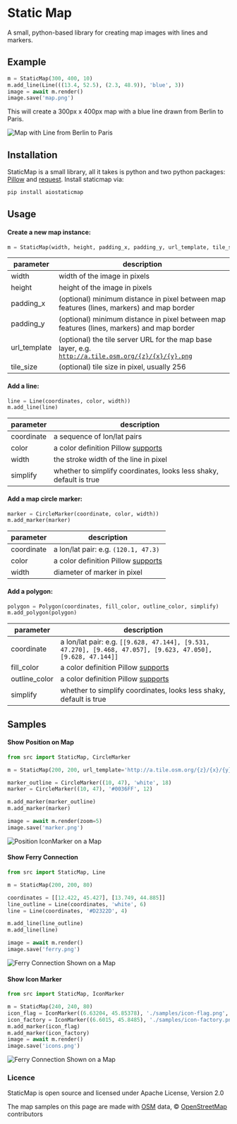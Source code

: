 # Static Map

A small, python-based library for creating map images with lines and markers.

## Example
```python
m = StaticMap(300, 400, 10)
m.add_line(Line(((13.4, 52.5), (2.3, 48.9)), 'blue', 3))
image = await m.render()
image.save('map.png')
```
This will create a 300px x 400px map with a blue line drawn from Berlin to Paris.

![Map with Line from Berlin to Paris](/samples/berlin_paris.png?raw=true)


## Installation
StaticMap is a small library, all it takes is python and two python packages: [Pillow](https://python-pillow.github.io/) and [request](http://www.python-requests.org/). Install staticmap via:

```bash
pip install aiostaticmap
```

## Usage
#### Create a new map instance:

```python
m = StaticMap(width, height, padding_x, padding_y, url_template, tile_size)
```

parameter           | description
------------------- | -------------
width               | width of the image in pixels
height              | height of the image in pixels
padding_x           | (optional) minimum distance in pixel between map features (lines, markers) and map border
padding_y           | (optional) minimum distance in pixel between map features (lines, markers) and map border
url_template        | (optional) the tile server URL for the map base layer, e.g. <code>http://a.tile.osm.org/{z}/{x}/{y}.png</code>
tile_size           | (optional) tile size in pixel, usually 256

#### Add a line:

```python
line = Line(coordinates, color, width))
m.add_line(line)
```

parameter     | description
------------- | -------------
coordinate    | a sequence of lon/lat pairs
color         | a color definition Pillow <a href="http://pillow.readthedocs.org/en/latest/reference/ImageColor.html#color-names">supports</a>
width         | the stroke width of the line in pixel
simplify      | whether to simplify coordinates, looks less shaky, default is true

#### Add a map circle marker:

```python
marker = CircleMarker(coordinate, color, width))
m.add_marker(marker)
```

parameter     | description
------------- | -------------
coordinate    | a lon/lat pair: e.g. `(120.1, 47.3)`
color         | a color definition Pillow <a href="http://pillow.readthedocs.org/en/latest/reference/ImageColor.html#color-names">supports</a>
width         | diameter of marker in pixel

#### Add a polygon:

```python
polygon = Polygon(coordinates, fill_color, outline_color, simplify)
m.add_polygon(polygon)
```

parameter     | description
------------- | -------------
coordinate    | a lon/lat pair: e.g. `[[9.628, 47.144], [9.531, 47.270], [9.468, 47.057], [9.623, 47.050], [9.628, 47.144]]`
fill_color    | a color definition Pillow <a href="http://pillow.readthedocs.org/en/latest/reference/ImageColor.html#color-names">supports</a>
outline_color | a color definition Pillow <a href="http://pillow.readthedocs.org/en/latest/reference/ImageColor.html#color-names">supports</a>
simplify      | whether to simplify coordinates, looks less shaky, default is true

## Samples
#### Show Position on Map

```python
from src import StaticMap, CircleMarker

m = StaticMap(200, 200, url_template='http://a.tile.osm.org/{z}/{x}/{y}.png')

marker_outline = CircleMarker((10, 47), 'white', 18)
marker = CircleMarker((10, 47), '#0036FF', 12)

m.add_marker(marker_outline)
m.add_marker(marker)

image = await m.render(zoom=5)
image.save('marker.png')
```

![Position IconMarker on a Map](/samples/marker.png?raw=true)

#### Show Ferry Connection

```python
from src import StaticMap, Line

m = StaticMap(200, 200, 80)

coordinates = [[12.422, 45.427], [13.749, 44.885]]
line_outline = Line(coordinates, 'white', 6)
line = Line(coordinates, '#D2322D', 4)

m.add_line(line_outline)
m.add_line(line)

image = await m.render()
image.save('ferry.png')
```

![Ferry Connection Shown on a Map](/samples/ferry.png?raw=true)

#### Show Icon Marker

```python
from src import StaticMap, IconMarker

m = StaticMap(240, 240, 80)
icon_flag = IconMarker((6.63204, 45.85378), './samples/icon-flag.png', 12, 32)
icon_factory = IconMarker((6.6015, 45.8485), './samples/icon-factory.png', 18, 18)
m.add_marker(icon_flag)
m.add_marker(icon_factory)
image = await m.render()
image.save('icons.png')
```

![Ferry Connection Shown on a Map](/samples/icons.png?raw=true)

### Licence
StaticMap is open source and licensed under Apache License, Version 2.0

The map samples on this page are made with [OSM](http://www.osm.org) data, © [OpenStreetMap](http://www.openstreetmap.org/copyright) contributors
